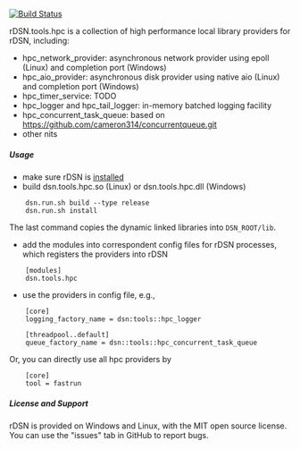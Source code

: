 [![Build Status](https://travis-ci.org/imzhenyu/rDSN.tools.hpc.svg?branch=master)](https://travis-ci.org/imzhenyu/rDSN.tools.hpc)

rDSN.tools.hpc is a collection of high performance local library providers for rDSN, including:

* hpc_network_provider: asynchronous network provider using epoll (Linux) and completion port (Windows)
* hpc_aio_provider: asynchronous disk provider using native aio (Linux) and completion port (Windows)
* hpc_timer_service: TODO
* hpc_logger and hpc_tail_logger: in-memory batched logging facility
* hpc_concurrent_task_queue: based on https://github.com/cameron314/concurrentqueue.git
* other nits

##### Usage

* make sure rDSN is [installed](https://github.com/Microsoft/rDSN/wiki/Installation)
* build dsn.tools.hpc.so (Linux) or dsn.tools.hpc.dll (Windows)
```
    dsn.run.sh build --type release
    dsn.run.sh install
```

  The last command copies the dynamic linked libraries into ```DSN_ROOT/lib```.

* add the modules into correspondent config files for rDSN processes, which registers the providers into rDSN

```
    [modules]
    dsn.tools.hpc 
```

* use the providers in config file, e.g.,  

```
    [core]
    logging_factory_name = dsn:tools::hpc_logger 

    [threadpool..default]
    queue_factory_name = dsn::tools::hpc_concurrent_task_queue
```

   Or, you can directly use all hpc providers by

```
    [core]
    tool = fastrun 
```     

##### License and Support

rDSN is provided on Windows and Linux, with the MIT open source license. You can use the "issues" tab in GitHub to report bugs.


